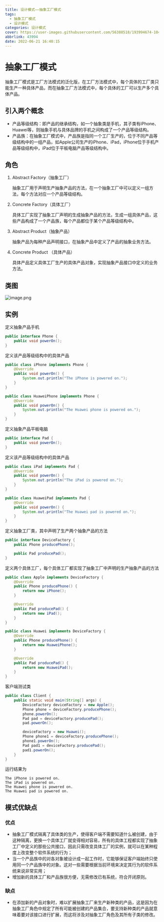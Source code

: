 ```yaml
---
title: 设计模式——抽象工厂模式
tags:
  - 抽象工厂模式
  - 设计模式
categories: 设计模式
cover: https://user-images.githubusercontent.com/56388518/193994674-104f6b0b-c72e-40ae-9715-19b676fc6e2c.png
abbrlink: 43994
date: 2022-06-21 16:40:15
---
```


# 抽象工厂模式

抽象工厂模式是工厂方法模式的泛化版，在工厂方法模式中，每个具体的工厂类只能生产一种具体产品，而在抽象工厂方法模式中，每个具体的工厂可以生产多个具体产品。

## 引入两个概念

- 产品等级结构：即产品的继承结构，如一个抽象类是手机，其子类有iPhone、Huawei等，则抽象手机与具体品牌的手机之间构成了一个产品等级结构。
- 产品族：在抽象工厂模式中，产品族是指同一个工厂生产的，位于不同产品等级结构中的一组产品，如Apple公司生产的iPhone、iPad，iPhone位于手机产品等级结构中，iPad位于平板电脑产品等级结构中。

## 角色

1. Abstract Factory（抽象工厂）

   抽象工厂用于声明生产抽象产品的方法，在一个抽象工厂中可以定义一组方法，每个方法对应一个产品等级结构。

2. Concrete Factory（具体工厂）

   具体工厂实现了抽象工厂声明的生成抽象产品的方法，生成一组具体产品，这些产品构成了一个产品族，每个产品都位于某个产品等级结构中。

3. Abstract Product（抽象产品）

   抽象产品为每种产品声明接口，在抽象产品中定义了产品的抽象业务方法。

4. Concrete Product （具体产品）

   具体产品定义具体工厂生产的具体产品对象，实现抽象产品接口中定义的业务方法。

## 类图

![image.png](https://s2.loli.net/2022/06/22/2FNovjY4WTBVucw.png)

## 实例

定义抽象产品手机

```java
public interface Phone {
    public void powerOn();
}
```

定义该产品等级结构中的具体产品

```java
public class iPhone implements Phone {
    @Override
    public void powerOn() {
        System.out.println("The iPhone is powered on.");
    }
}
```

```java
public class HuaweiPhone implements Phone {
    @Override
    public void powerOn() {
        System.out.println("The Huawei phone is powered on.");
    }
}
```

定义抽象产品平板电脑

```java
public interface Pad {
    public void powerOn();
}
```

定义该产品等级结构中的具体产品

```java
public class iPad implements Pad {
    @Override
    public void powerOn() {
        System.out.println("The iPad is powered on.");
    }
}
```

```java
public class HuaweiPad implements Pad {
    @Override
    public void powerOn() {
        System.out.println("The Huawei pad is powered on.");
    }
}
```

定义抽象工厂类，其中声明了生产两个抽象产品的方法

```java
public interface DeviceFactory {
    public Phone producePhone();

    public Pad producePad();
}
```

定义两个具体工厂，每个具体工厂都实现了抽象工厂中声明的生产抽象产品的方法

```java
public class Apple implements DeviceFactory {
    @Override
    public Phone producePhone() {
        return new iPhone();
    }

    @Override
    public Pad producePad() {
        return new iPad();
    }
}
```

```java
public class Huawei implements DeviceFactory {
    @Override
    public Phone producePhone() {
        return new HuaweiPhone();
    }

    @Override
    public Pad producePad() {
        return new HuaweiPad();
    }
}
```

客户端测试类

```java
public class Client {
    public static void main(String[] args) {
        DeviceFactory deviceFactory = new Apple();
        Phone phone = deviceFactory.producePhone();
        phone.powerOn();
        Pad pad = deviceFactory.producePad();
        pad.powerOn();

        deviceFactory = new Huawei();
        Phone phone1 = deviceFactory.producePhone();
        phone1.powerOn();
        Pad pad1 = deviceFactory.producePad();
        pad1.powerOn();
    }
}
```

运行结果为

```
The iPhone is powered on.
The iPad is powered on.
The Huawei phone is powered on.
The Huawei pad is powered on.
```

## 模式优缺点

### 优点

- 抽象工厂模式隔离了具体类的生产，使得客户端不需要知道什么被创建，由于这种隔离，更换一个具体工厂就变得相对容易，所有的具体工程都实现了抽象工厂中定义的那些公共接口，因此只需改变具体工厂的实例，就可以在某种程度上改变整个软件系统的行为；
- 当一个产品族中的对各对象被设计成一起工作时，它能够保证客户端始终只使用同一个产品族中的对象。这对一些需要根据当前环境来决定其行为的软件系统来说非常实用；
- 增加新的具体工厂和产品族很方便，无需修改已有系统，符合开闭原则。

### 缺点

- 在添加新的产品对象时，难以扩展抽象工厂来生产新种类的产品，这是因为在抽象工厂角色中规定了所有可能被创建的产品集合，要支持新种类的产品就意味着要对该接口进行扩展，而这将涉及对抽象工厂角色及其所有子类的修改。

